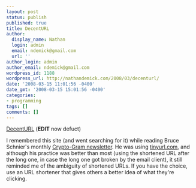 ```yaml
---
layout: post
status: publish
published: true
title: DecentURL
author:
  display_name: Nathan
  login: admin
  email: ndemick@gmail.com
  url: ''
author_login: admin
author_email: ndemick@gmail.com
wordpress_id: 1188
wordpress_url: http://nathandemick.com/2008/03/decenturl/
date: '2008-03-15 11:01:56 -0400'
date_gmt: '2008-03-15 15:01:56 -0400'
categories:
- programming
tags: []
comments: []
---
```

[DecentURL](http://decenturl.com/) (**EDIT** now defuct)

I remembered this site (and went searching for it) while reading Bruce Schnier's
monthly [Crypto-Gram newsletter](https://www.schneier.com/crypto-gram/). He
was using [tinyurl.com](http://tinyurl.com/), and although his practice was
better than most (using the shortened URL after the long one, in case the long
one got broken by the email client), it still reminded me of the ambiguity of
shortened URLs. If you have the choice, use an URL shortener that gives others
a better idea of what they're clicking.
